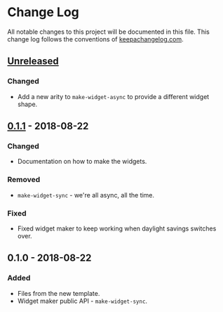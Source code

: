 # Change Log
All notable changes to this project will be documented in this file. This change log follows the conventions of [keepachangelog.com](http://keepachangelog.com/).

## [Unreleased]
### Changed
- Add a new arity to `make-widget-async` to provide a different widget shape.

## [0.1.1] - 2018-08-22
### Changed
- Documentation on how to make the widgets.

### Removed
- `make-widget-sync` - we're all async, all the time.

### Fixed
- Fixed widget maker to keep working when daylight savings switches over.

## 0.1.0 - 2018-08-22
### Added
- Files from the new template.
- Widget maker public API - `make-widget-sync`.

[Unreleased]: https://github.com/your-name/spell-checker/compare/0.1.1...HEAD
[0.1.1]: https://github.com/your-name/spell-checker/compare/0.1.0...0.1.1
